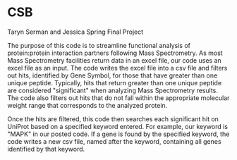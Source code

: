 # CSB
Taryn Serman and Jessica Spring Final Project

The purpose of this code is to streamline functional analysis of protein:protein interaction partners following Mass Spectrometry. As most Mass Spectrometry facilities return data in an excel file, our code uses an excel file as an input. The code writes the excel file into a csv file and filters out hits, identified by Gene Symbol, for those that have greater than one unique peptide. Typically, hits that return greater than one unique peptide are considered "significant" when analyzing Mass Spectrometry results. The code also filters out hits that do not fall within the appropriate molecular weight range that corresponds to the analyzed protein. 

Once the hits are filtered, this code then searches each significant hit on UniProt based on a specified keyword entered. For example, our keyword is "MAPK" in our posted code. If a gene is found by the specified keyword, the code writes a new csv file, named after the keyword, containing all genes identified by that keyword. 
